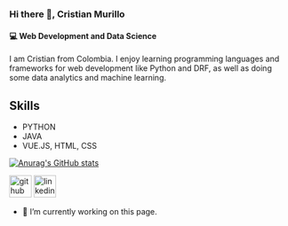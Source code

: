 ### Hi there 👋, Cristian Murillo
#### 💻 Web Development and Data Science

I am Cristian from Colombia. I enjoy learning programming languages and frameworks for web development like Python and DRF, as well as doing some data analytics and machine learning.

## Skills
* PYTHON 
* JAVA 
* VUE.JS, HTML, CSS

[![Anurag's GitHub stats](https://github-readme-stats.vercel.app/api?username=camm93)](https://github.com/anuraghazra/github-readme-stats)

[<img src='https://cdn.jsdelivr.net/npm/simple-icons@3.0.1/icons/github.svg' alt='github' height='40'>](https://github.com/https://github.com/camm93)  [<img src='https://cdn.jsdelivr.net/npm/simple-icons@3.0.1/icons/linkedin.svg' alt='linkedin' height='40'>](https://www.linkedin.com/in/www.linkedin.com/in/cristianmurillom/)   


- 🔭 I’m currently working on this page. 
